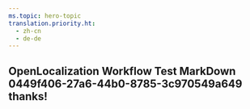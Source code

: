 ```yaml
---
ms.topic: hero-topic
translation.priority.ht: 
  - zh-cn
  - de-de
---
```

## OpenLocalization Workflow Test MarkDown 0449f406-27a6-44b0-8785-3c970549a649 thanks!

